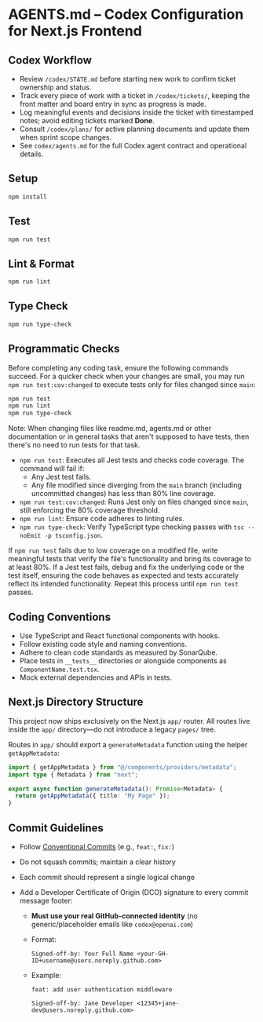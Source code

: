 # AGENTS.md – Codex Configuration for Next.js Frontend

## Codex Workflow

- Review `/codex/STATE.md` before starting new work to confirm ticket ownership and status.
- Track every piece of work with a ticket in `/codex/tickets/`, keeping the front matter and board entry in sync as progress is made.
- Log meaningful events and decisions inside the ticket with timestamped notes; avoid editing tickets marked **Done**.
- Consult `/codex/plans/` for active planning documents and update them when sprint scope changes.
- See `codex/agents.md` for the full Codex agent contract and operational details.

## Setup

```bash
npm install
```

## Test

```bash
npm run test
```

## Lint & Format

```bash
npm run lint
```

## Type Check

```bash
npm run type-check
```

## Programmatic Checks

Before completing any coding task, ensure the following commands succeed. For a
quicker check when your changes are small, you may run
`npm run test:cov:changed` to execute tests only for files changed since `main`:

```bash
npm run test
npm run lint
npm run type-check
```

Note: When changing files like readme.md, agents.md or other documentation or in general tasks that aren't supposed to have tests, then there's no need to run tests for that task.

- `npm run test`: Executes all Jest tests and checks code coverage. The command will fail if:
  - Any Jest test fails.
  - Any file modified since diverging from the `main` branch (including uncommitted changes) has less than 80% line coverage.
- `npm run test:cov:changed`: Runs Jest only on files changed since `main`, still enforcing the 80% coverage threshold.
- `npm run lint`: Ensure code adheres to linting rules.
- `npm run type-check`: Verify TypeScript type checking passes with `tsc --noEmit -p tsconfig.json`.

If `npm run test` fails due to low coverage on a modified file, write meaningful tests that verify the file's functionality and bring its coverage to at least 80%. If a Jest test fails, debug and fix the underlying code or the test itself, ensuring the code behaves as expected and tests accurately reflect its intended functionality. Repeat this process until `npm run test` passes.

## Coding Conventions

- Use TypeScript and React functional components with hooks.
- Follow existing code style and naming conventions.
- Adhere to clean code standards as measured by SonarQube.
- Place tests in `__tests__` directories or alongside components as `ComponentName.test.tsx`.
- Mock external dependencies and APIs in tests.

## Next.js Directory Structure

This project now ships exclusively on the Next.js `app/` router. All routes live
inside the `app/` directory—do not introduce a legacy `pages/` tree.

Routes in `app/` should export a `generateMetadata` function using the helper
`getAppMetadata`:

```ts
import { getAppMetadata } from "@/components/providers/metadata";
import type { Metadata } from "next";

export async function generateMetadata(): Promise<Metadata> {
  return getAppMetadata({ title: "My Page" });
}
```

## Commit Guidelines

- Follow [Conventional Commits](https://www.conventionalcommits.org/) (e.g., `feat:`, `fix:`)
- Do not squash commits; maintain a clear history
- Each commit should represent a single logical change
- Add a Developer Certificate of Origin (DCO) signature to every commit message footer:

  - **Must use your real GitHub-connected identity** (no generic/placeholder emails like `codex@openai.com`)
  - Format:
    ```
    Signed-off-by: Your Full Name <your-GH-ID+username@users.noreply.github.com>
    ```
  - Example:

    ```
    feat: add user authentication middleware

    Signed-off-by: Jane Developer <12345+jane-dev@users.noreply.github.com>
    ```
